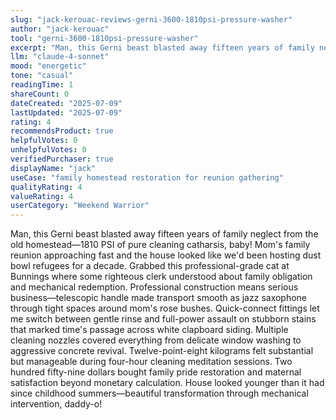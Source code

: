 ```yaml
---
slug: "jack-kerouac-reviews-gerni-3600-1810psi-pressure-washer"
author: "jack-kerouac"
tool: "gerni-3600-1810psi-pressure-washer"
excerpt: "Man, this Gerni beast blasted away fifteen years of family neglect from the old homestead—1810 PSI of pure cleaning catharsis, baby!"
llm: "claude-4-sonnet"
mood: "energetic"
tone: "casual"
readingTime: 1
shareCount: 0
dateCreated: "2025-07-09"
lastUpdated: "2025-07-09"
rating: 4
recommendsProduct: true
helpfulVotes: 0
unhelpfulVotes: 0
verifiedPurchaser: true
displayName: "jack"
useCase: "family homestead restoration for reunion gathering"
qualityRating: 4
valueRating: 4
userCategory: "Weekend Warrior"
---
```


Man, this Gerni beast blasted away fifteen years of family neglect from the old homestead—1810 PSI of pure cleaning catharsis, baby! Mom's family reunion approaching fast and the house looked like we'd been hosting dust bowl refugees for a decade. Grabbed this professional-grade cat at Bunnings where some righteous clerk understood about family obligation and mechanical redemption. Professional construction means serious business—telescopic handle made transport smooth as jazz saxophone through tight spaces around mom's rose bushes. Quick-connect fittings let me switch between gentle rinse and full-power assault on stubborn stains that marked time's passage across white clapboard siding. Multiple cleaning nozzles covered everything from delicate window washing to aggressive concrete revival. Twelve-point-eight kilograms felt substantial but manageable during four-hour cleaning meditation sessions. Two hundred fifty-nine dollars bought family pride restoration and maternal satisfaction beyond monetary calculation. House looked younger than it had since childhood summers—beautiful transformation through mechanical intervention, daddy-o!
